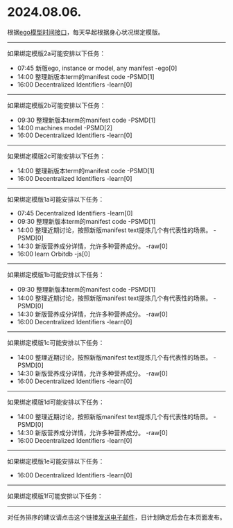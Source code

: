# 2024.08.06.

根据[ego模型时间接口](https://gitee.com/hyg/blog/blob/master/timeflow.md)，每天早起根据身心状况绑定模版。

---
如果绑定模版2a可能安排以下任务：

- 07:45	新版ego, instance or model, any manifest -ego[0]
- 14:00	整理新版本term的manifest code -PSMD[1]
- 16:00	Decentralized Identifiers -learn[0]

---
如果绑定模版2b可能安排以下任务：

- 09:30	整理新版本term的manifest code -PSMD[1]
- 14:00	machines model -PSMD[2]
- 16:00	Decentralized Identifiers -learn[0]

---
如果绑定模版2c可能安排以下任务：

- 14:00	整理新版本term的manifest code -PSMD[1]
- 16:00	Decentralized Identifiers -learn[0]

---
如果绑定模版1a可能安排以下任务：

- 07:45	Decentralized Identifiers -learn[0]
- 09:30	整理新版本term的manifest code -PSMD[1]
- 14:00	整理近期讨论，按照新版manifest text提炼几个有代表性的场景。 -PSMD[0]
- 14:30	新版营养成分详情，允许多种营养成分。 -raw[0]
- 16:00	learn Orbitdb -js[0]

---
如果绑定模版1b可能安排以下任务：

- 09:30	整理新版本term的manifest code -PSMD[1]
- 14:00	整理近期讨论，按照新版manifest text提炼几个有代表性的场景。 -PSMD[0]
- 14:30	新版营养成分详情，允许多种营养成分。 -raw[0]
- 16:00	Decentralized Identifiers -learn[0]

---
如果绑定模版1c可能安排以下任务：

- 14:00	整理近期讨论，按照新版manifest text提炼几个有代表性的场景。 -PSMD[0]
- 14:30	新版营养成分详情，允许多种营养成分。 -raw[0]
- 16:00	Decentralized Identifiers -learn[0]

---
如果绑定模版1d可能安排以下任务：

- 14:00	整理近期讨论，按照新版manifest text提炼几个有代表性的场景。 -PSMD[0]
- 14:30	新版营养成分详情，允许多种营养成分。 -raw[0]
- 16:00	Decentralized Identifiers -learn[0]

---
如果绑定模版1e可能安排以下任务：

- 16:00	Decentralized Identifiers -learn[0]

---
如果绑定模版1f可能安排以下任务：


---
对任务排序的建议请点击这个链接<a href="mailto:huangyg@mars22.com?subject=关于2024.08.06.任务排序的建议&body=date: 2024.08.06.%0D%0Afile: ../../blog/release/time/d.20240806.md%0D%0A---请勿修改邮件主题及以上内容---%0D%0A">发送电子邮件</a>，日计划确定后会在本页面发布。